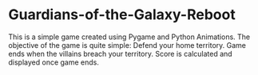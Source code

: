 # Guardians-of-the-Galaxy-Reboot
This is a simple game created using Pygame and Python Animations. The objective of the game is quite simple: Defend your home territory. Game ends when the villains breach your territory. Score is calculated and displayed once game ends.
